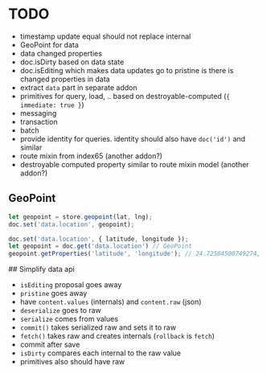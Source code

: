 # TODO

* timestamp update equal should not replace internal
* GeoPoint for data
* data changed properties
* doc.isDirty based on data state
* doc.isEditing which makes data updates go to pristine is there is changed properties in data
* extract `data` part in separate addon
* primitives for query, load, .. based on destroyable-computed (`{ immediate: true }`)
* messaging
* transaction
* batch
* provide identity for queries. identity should also have `doc('id')` and similar
* route mixin from index65 (another addon?)
* destroyable computed property similar to route mixin model (another addon?)

## GeoPoint

``` javascript
let geopoint = store.geopoint(lat, lng);
doc.set('data.location', geopoint);
```

``` javascript
doc.set('data.location', { latitude, longitude });
let geopoint = doc.get('data.location') // GeoPoint
geopoint.getProperties('latitude', 'longitude'); // 24.72504500749274, 58.74554729994484
```

## Simplify data api

* `isEditing` proposal goes away
* `pristine` goes away
* have `content.values` (internals) and `content.raw` (json)
* `deserialize` goes to raw
* `serialize` comes from values
* `commit()` takes serialized raw and sets it to raw
* `fetch()` takes raw and creates internals (`rollback` is `fetch`)
* commit after save
* `isDirty` compares each internal to the raw value
* primitives also should have raw
